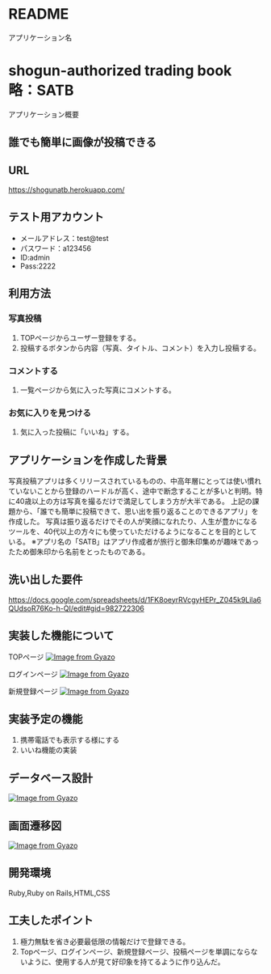 # README

アプリケーション名
# shogun-authorized trading book 略：SATB

アプリケーション概要  
## 誰でも簡単に画像が投稿できる  

URL  
---
https://shogunatb.herokuapp.com/

テスト用アカウント  
---
- メールアドレス：test@test  
- パスワード：a123456  
- ID:admin  
- Pass:2222  

利用方法  
---  
### 写真投稿  
1. TOPページからユーザー登録をする。  
1. 投稿するボタンから内容（写真、タイトル、コメント）を入力し投稿する。  

### コメントする  
1. 一覧ページから気に入った写真にコメントする。  

### お気に入りを見つける
1. 気に入った投稿に「いいね」する。

アプリケーションを作成した背景  
---
写真投稿アプリは多くリリースされているものの、中高年層にとっては使い慣れていないことから登録のハードルが高く、途中で断念することが多いと判明。特に40歳以上の方は写真を撮るだけで満足してしまう方が大半である。
上記の課題から、「誰でも簡単に投稿できて、思い出を振り返ることのできるアプリ」を作成した。
写真は振り返るだけでその人が笑顔になれたり、人生が豊かになるツールを、40代以上の方々にも使っていただけるようになることを目的としている。
※アプリ名の「SATB」はアプリ作成者が旅行と御朱印集めが趣味であったため御朱印から名前をとったものである。

洗い出した要件  
---
https://docs.google.com/spreadsheets/d/1FK8oeyrRVcgyHEPr_Z045k9Lila6QUdsoR76Ko-h-QI/edit#gid=982722306  

実装した機能について  
---
TOPページ
[![Image from Gyazo](https://i.gyazo.com/6acf5fd3ec6a9e110c860fb51c30b9ee.gif)](https://gyazo.com/6acf5fd3ec6a9e110c860fb51c30b9ee)  

ログインページ
[![Image from Gyazo](https://i.gyazo.com/8440f6056f78d7b176f53002759cd493.jpg)](https://gyazo.com/8440f6056f78d7b176f53002759cd493)

新規登録ページ
[![Image from Gyazo](https://i.gyazo.com/1e145d316718819fd2048dbe7e20824d.jpg)](https://gyazo.com/1e145d316718819fd2048dbe7e20824d)


実装予定の機能  
---
 1. 携帯電話でも表示する様にする  
 1. いいね機能の実装

データベース設計  
---
[![Image from Gyazo](https://i.gyazo.com/789277290486a8b8e36c465871e3f8d7.png)](https://gyazo.com/789277290486a8b8e36c465871e3f8d7)

画面遷移図  
---
[![Image from Gyazo](https://i.gyazo.com/b87c0c99de11bfe18721467ead3f2c92.png)](https://gyazo.com/b87c0c99de11bfe18721467ead3f2c92)

開発環境  
---
Ruby,Ruby on Rails,HTML,CSS

工夫したポイント  
---
1. 極力無駄を省き必要最低限の情報だけで登録できる。  
1. Topページ、ログインページ、新規登録ページ、投稿ページを単調にならないように、使用する人が見て好印象を持てるように作り込んだ。  